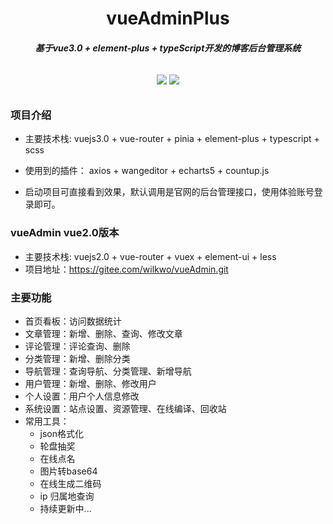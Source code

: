 <h1 align="center" style=" font-weight: bold;">vueAdminPlus</h1>
<h5 align="center">基于vue3.0 + element-plus + typeScript开发的博客后台管理系统</h5>


<p align="center" style="padding:10px">
	<a href="https://gitee.com/wilkwo/vue-admin-plus.git"><img src="https://gitee.com/wilkwo/vueAdmin/badge/star.svg?theme=dark"></a>
	<a href="https://gitee.com/wilkwo/vue-admin-plus.git"><img src="https://gitee.com/wilkwo/vueAdmin/badge/fork.svg?theme=dark"></a>
</p>


### 项目介绍

- 主要技术栈: vuejs3.0 + vue-router + pinia + element-plus + typescript + scss

- 使用到的插件： axios + wangeditor + echarts5 + countup.js

- 启动项目可直接看到效果，默认调用是官网的后台管理接口，使用体验账号登录即可。
  

### vueAdmin vue2.0版本

 - 主要技术栈: vuejs2.0 + vue-router + vuex + element-ui + less
 - 项目地址：https://gitee.com/wilkwo/vueAdmin.git


### 主要功能


- 首页看板：访问数据统计
- 文章管理：新增、删除、查询、修改文章
- 评论管理：评论查询、删除
- 分类管理：新增、删除分类
- 导航管理：查询导航、分类管理、新增导航
- 用户管理：新增、删除、修改用户
- 个人设置：用户个人信息修改
- 系统设置：站点设置、资源管理、在线编译、回收站
- 常用工具：
	- json格式化
	- 轮盘抽奖
	- 在线点名
	- 图片转base64
	- 在线生成二维码
	- ip 归属地查询
	- 持续更新中...

